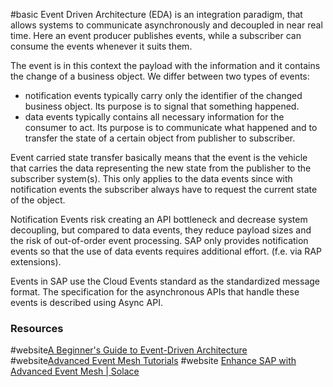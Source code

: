 #basic
Event Driven Architecture (EDA) is an integration paradigm, that allows systems to communicate asynchronously and decoupled in near real time. Here an event producer publishes events, while a subscriber can consume the events whenever it suits them.

The event is in this context the payload with the information and it contains the change of a business object. 
We differ between two types of events:
- notification events typically carry only the identifier of the changed business object. Its purpose is to signal that something happened. 
- data events typically contains all necessary information for the consumer to act. Its purpose is to communicate what happened and to transfer the state of a certain object from publisher to subscriber. 

Event carried state transfer basically means that the event is the vehicle that carries the data representing the new state from the publisher to the subscriber system(s). This only applies to the data events since with notification events the subscriber always have to request the current state of the object. 

Notification Events risk creating an API bottleneck and decrease system decoupling, but compared to data events, they reduce payload sizes and the risk of out-of-order event processing. SAP only provides notification events so that the use of data events requires additional effort. (f.e. via RAP extensions).

Events in SAP use the Cloud Events standard as the standardized message format. The specification for the asynchronous APIs that handle these events is described using Async API.
### Resources
#website[A Beginner's Guide to Event-Driven Architecture](https://www.kurrent.io/event-driven-architecture)
#website[Advanced Event Mesh Tutorials](https://help.pubsub.em.services.cloud.sap/Cloud/ggs_signup.htm)
#website [Enhance SAP with Advanced Event Mesh | Solace](https://solace.com/blog/enhance-sap-with-advanced-event-mesh/)